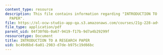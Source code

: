 ```yaml
---
content_type: resource
description: This file contains information regarding "INTRODUCTION TO A RESEARCH
  PAPER".
file: https://ol-ocw-studio-app-qa.s3.amazonaws.com/courses/21g-228-advanced-workshop-in-writing-for-social-sciences-and-architecture-els-spring-2007/bc49d6bd6a012983d7deb975c19d66bc_MIT21G.228S07_research_tab.pdf
file_type: application/pdf
parent_uid: 04f30f6b-0a67-9419-f17b-9d7a4b29299f
resourcetype: Document
title: INTRODUCTION TO A RESEARCH PAPER
uid: bc49d6bd-6a01-2983-d7de-b975c19d66bc
---
```


